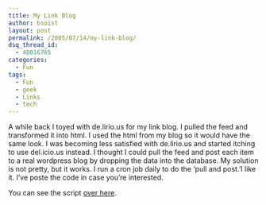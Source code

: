 ```yaml
---
title: My Link Blog
author: bsoist
layout: post
permalink: /2005/07/14/my-link-blog/
dsq_thread_id:
  - 48016765
categories:
  - Fun
tags:
  - Fun
  - geek
  - Links
  - tech
---
```

A while back I toyed with de.lirio.us for my link blog. I pulled the feed and transformed it into html. I used the html from my blog so it would have the same look. I was becoming less satisfied with de.lirio.us and started itching to use del.icio.us instead. I thought I could pull the feed and post each item to a real wordpress blog by dropping the data into the database. My solution is not pretty, but it works. I run a cron job daily to do the &#8216;pull and post.&#8217;I like it. I&#8217;ve poste the code in case you&#8217;re interested.<!--more-->

You can see the script [over here][1].

 [1]: http://bsoist.freeshell.org/code/linkblog-py.txt